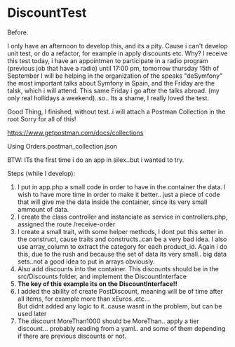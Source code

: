 # DiscountTest

Before.

I only have an afternoon to develop this, and its a pity.
Cause i can't develop unit test, or do a refactor, for example in apply discounts etc.
Why?
I receive this test today, i have an appointmen to participate in a radio program (previous job that have a radio)
until 17:00 pm, tomorrow thursday 15th of September I will be helping in the organization of the speaks "deSymfony"
the most important talks about Symfony in Spain, and the Friday are the talsk, which i will attend.
This same Friday i go after the talks abroad. (my only real hollidays a weekend)..so.. 
Its a shame, I really loved the test.


Good Thing, I finished, without test..i will attach a Postman Collection in the root
Sorry for all of this!

https://www.getpostman.com/docs/collections

Using Orders.postman_collection.json

BTW: ITs the first time i do an app in silex..but i wanted to try.


Steps (while I develop):

1. I put in app.php a small code in order to have in the container the data. I wish to have more time
in order to make it better.. just a piece of code that will give me the data inside the container, since its very small
ammount of data.
2. I create the class controller and instanciate as service in controllers.php, assigned the route /receive-order
3. I create a small trait, with some helper methods, I dont put this setter in the construct, cause traits and constructs..can be a 
 very bad idea. I also use array_column to extract the category for each product_id. Again i do this, due to the rush
 and because the set of data its very small.. big data sets..not a good idea to put in arrays obviously.
4. Also add discounts into the container. This discounts should be in the src/Discounts folder, and implement the DiscountInterface
5. **The key of this example its on the DiscountInterface!!**
6. I added the ability of create PostDiscount, meaning will be of time after all items, for example more than xEuros..etc...  
   But didnt added any logic to it..cause wasnt in the problem, but can be used later
7. The discount MoreThan1000 should be MoreThan.. apply a tier discount... probably reading from a yaml.. and some of them depending
   if there are previous discounts or not.
   

 
 


